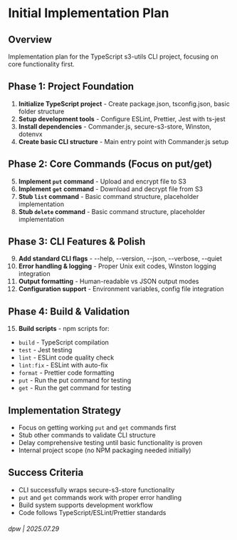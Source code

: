# Initial Implementation Plan

## Overview

Implementation plan for the TypeScript s3-utils CLI project, focusing on core functionality first.

## Phase 1: Project Foundation

1. **Initialize TypeScript project** - Create package.json, tsconfig.json, basic folder structure
2. **Setup development tools** - Configure ESLint, Prettier, Jest with ts-jest
3. **Install dependencies** - Commander.js, secure-s3-store, Winston, dotenvx
4. **Create basic CLI structure** - Main entry point with Commander.js setup

## Phase 2: Core Commands (Focus on put/get)

5. **Implement `put` command** - Upload and encrypt file to S3
6. **Implement `get` command** - Download and decrypt file from S3
7. **Stub `list` command** - Basic command structure, placeholder implementation
8. **Stub `delete` command** - Basic command structure, placeholder implementation

## Phase 3: CLI Features & Polish

9. **Add standard CLI flags** - --help, --version, --json, --verbose, --quiet
10. **Error handling & logging** - Proper Unix exit codes, Winston logging integration
11. **Output formatting** - Human-readable vs JSON output modes
12. **Configuration support** - Environment variables, config file integration

## Phase 4: Build & Validation

15. **Build scripts** - npm scripts for:
   - `build` - TypeScript compilation
   - `test` - Jest testing
   - `lint` - ESLint code quality check
   - `lint:fix` - ESLint with auto-fix
   - `format` - Prettier code formatting
   - `put` - Run the put command for testing
   - `get` - Run the get command for testing

## Implementation Strategy

- Focus on getting working `put` and `get` commands first
- Stub other commands to validate CLI structure
- Delay comprehensive testing until basic functionality is proven
- Internal project scope (no NPM packaging needed initially)

## Success Criteria

- CLI successfully wraps secure-s3-store functionality
- `put` and `get` commands work with proper error handling
- Build system supports development workflow
- Code follows TypeScript/ESLint/Prettier standards

###### dpw | 2025.07.29